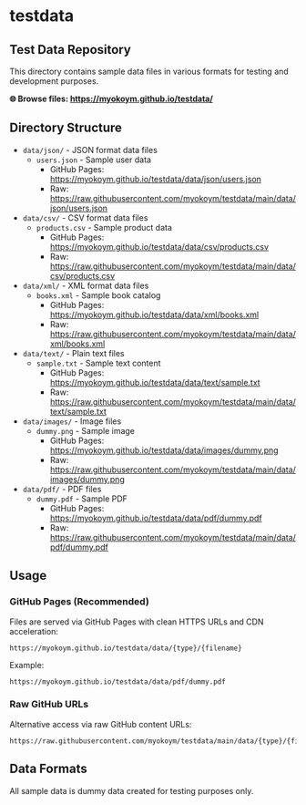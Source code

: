 # testdata

## Test Data Repository

This directory contains sample data files in various formats for testing and development purposes.

**🌐 Browse files: https://myokoym.github.io/testdata/**

## Directory Structure

- `data/json/` - JSON format data files
  - `users.json` - Sample user data
    - GitHub Pages: https://myokoym.github.io/testdata/data/json/users.json
    - Raw: https://raw.githubusercontent.com/myokoym/testdata/main/data/json/users.json
- `data/csv/` - CSV format data files
  - `products.csv` - Sample product data
    - GitHub Pages: https://myokoym.github.io/testdata/data/csv/products.csv
    - Raw: https://raw.githubusercontent.com/myokoym/testdata/main/data/csv/products.csv
- `data/xml/` - XML format data files
  - `books.xml` - Sample book catalog
    - GitHub Pages: https://myokoym.github.io/testdata/data/xml/books.xml
    - Raw: https://raw.githubusercontent.com/myokoym/testdata/main/data/xml/books.xml
- `data/text/` - Plain text files
  - `sample.txt` - Sample text content
    - GitHub Pages: https://myokoym.github.io/testdata/data/text/sample.txt
    - Raw: https://raw.githubusercontent.com/myokoym/testdata/main/data/text/sample.txt
- `data/images/` - Image files
  - `dummy.png` - Sample image
    - GitHub Pages: https://myokoym.github.io/testdata/data/images/dummy.png
    - Raw: https://raw.githubusercontent.com/myokoym/testdata/main/data/images/dummy.png
- `data/pdf/` - PDF files
  - `dummy.pdf` - Sample PDF
    - GitHub Pages: https://myokoym.github.io/testdata/data/pdf/dummy.pdf
    - Raw: https://raw.githubusercontent.com/myokoym/testdata/main/data/pdf/dummy.pdf

## Usage

### GitHub Pages (Recommended)
Files are served via GitHub Pages with clean HTTPS URLs and CDN acceleration:
```
https://myokoym.github.io/testdata/data/{type}/{filename}
```

Example:
```
https://myokoym.github.io/testdata/data/pdf/dummy.pdf
```

### Raw GitHub URLs
Alternative access via raw GitHub content URLs:
```
https://raw.githubusercontent.com/myokoym/testdata/main/data/{type}/{filename}
```

## Data Formats

All sample data is dummy data created for testing purposes only.
